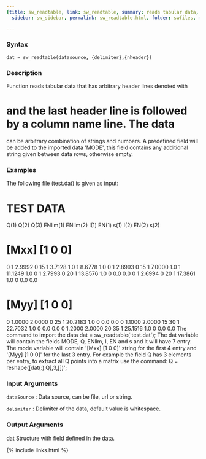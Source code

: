 ```yaml
---
{title: sw_readtable, link: sw_readtable, summary: reads tabular data, keywords: sample,
  sidebar: sw_sidebar, permalink: sw_readtable.html, folder: swfiles, mathjax: 'true'}

---
```


### Syntax

`dat = sw_readtable(datasource, {delimiter},{nheader})`

### Description

Function reads tabular data that has arbitrary header lines denoted with
# and the last header line is followed by a column name line. The data
can be arbitrary combination of strings and numbers. A predefined field
will be added to the imported data 'MODE', this field contains any
additional string given between data rows, otherwise empty.
 

### Examples

The following file (test.dat) is given as input:
# TEST DATA
Q(1) Q(2)        Q(3) ENlim(1) ENlim(2) I(1)  EN(1)  s(1) I(2)   EN(2)   s(2)
# [Mxx] [1 0 0]
0     1        2.9992   0       15      1    3.7128   1.0   1   8.6778    1.0
0     1        2.8993   0       15      1    7.0000   1.0   1   11.1249   1.0
0     1        2.7993   0       20      1   13.8576   1.0   0   0.0       0.0
0     1        2.6994   0       20      1   17.3861   1.0   0   0.0       0.0
# [Myy] [1 0 0]
0     1.0000   2.0000   0       25      1   20.2183   1.0   0   0.0       0.0
0     1.1000   2.0000   15      30      1   22.7032   1.0   0   0.0       0.0
0     1.2000   2.0000   20      35      1   25.1516   1.0   0   0.0       0.0
The command to import the data
dat = sw_readtable('test.dat');
The dat variable will contain the fields MODE, Q, ENlim, I, EN and s and
it will have 7 entry. The mode variable will contain '[Mxx] [1 0 0]'
string for the first 4 entry and '[Myy] [1 0 0]' for the last 3 entry.
For example the field Q has 3 elements per entry, to extract all Q points
into a matrix use the command:
Q = reshape([dat(:).Q],3,[])';

### Input Arguments

`dataSource`
: Data source, can be file, url or string.

`delimiter`
: Delimiter of the data, default value is whitespace.

### Output Arguments

dat       Structure with field defined in the data.

{% include links.html %}
